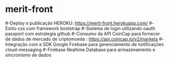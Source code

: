 # merit-front

#-Deploy e publicação HEROKU: https://merit-front.herokuapp.com/
#-Estilo css com framework bootstrap
#-Sistema de login utilizando oauth passport com estrategia github
#-Consumo da API CoinCap para fornecer de dados de mercado de criptomoeda : https://api.coincap.io/v2/markets
#-Integração com a SDK Google Firebase para gerenciamento de notificações cloud-messaging
#-Firebase Realtime Database para armazenamento e sincronismo de dados
